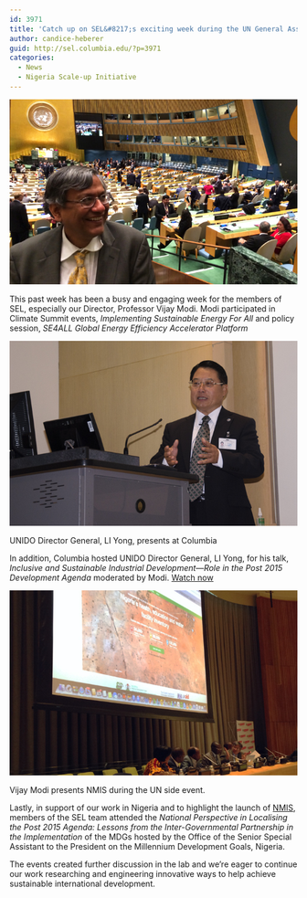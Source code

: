 ```yaml
---
id: 3971
title: 'Catch up on SEL&#8217;s exciting week during the UN General Assembly'
author: candice-heberer
guid: http://sel.columbia.edu/?p=3971
categories:
  - News
  - Nigeria Scale-up Initiative
---
```

![vijayUN][1] 



This past week has been a busy and engaging week for the members of SEL, especially our Director, Professor Vijay Modi. Modi participated in Climate Summit events, *Implementing Sustainable Energy For All* and policy session, *SE4ALL Global Energy Efficiency Accelerator Platform*



![LIYong][2] 

<p class="wp-caption-text">
  UNIDO Director General, LI Yong, presents at Columbia
</p>



In addition, Columbia hosted UNIDO Director General, LI Yong, for his talk, *Inclusive and Sustainable Industrial Development—Role in the Post 2015 Development Agenda* moderated by Modi. [Watch now][3]



![nigeriaUNevent][4] 

<p class="wp-caption-text">
  Vijay Modi presents NMIS during the UN side event.
</p>

Lastly, in support of our work in Nigeria and to highlight the launch of [NMIS][5], members of the SEL team attended the *National Perspective in Localising the Post 2015 Agenda: Lessons from the Inter-Governmental Partnership in the Implementation* of the MDGs hosted by the Office of the Senior Special Assistant to the President on the Millennium Development Goals, Nigeria.

The events created further discussion in the lab and we’re eager to continue our work researching and engineering innovative ways to help achieve sustainable international development.

 [1]: /assets/uploads/blog/2014/09/vijayUN.jpg
 [2]: /assets/uploads/blog/2014/09/LIYong.jpg
 [3]: http://youtu.be/tgODF3WT_oA
 [4]: /assets/uploads/blog/2014/09/nigeriaUNevent.jpg
 [5]: http://nmis.mdgs.gov.ng